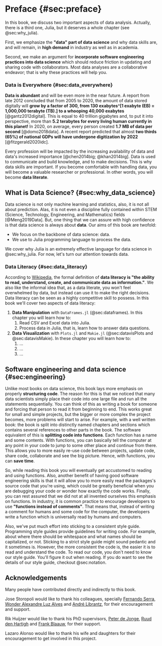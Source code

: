 # Preface {#sec:preface}

In this book, we discuss two important aspects of data analysis.
Actually, there is a third one, Julia, but it deserves a whole chapter (see @sec:why_julia).

First, we emphasize the **"data" part of data science** and why data skills are, and will remain, in **high demand** in industry as well as in academia.

Second, we make an argument for **incorporate software engineering practices into data science** which should reduce friction in updating and sharing code with collaborators.
Most data analyses are a collaborative endeavor; that is why these practices will help you.

### Data is Everywhere {#sec:data_everywhere}

**Data is abundant** and will be even more in the near future.
A report from late 2012 concluded that from 2005 to 2020, the amount of data stored digitally will **grow by a factor of 300, from 130 exabytes^[1 exabyte (EB) = 1,000,000 terabyte (TB).] to a whooping 40,000 exabytes** [@gantz2012digital].
This is equal to 40 trillion gigabytes and, to put it into perspective, more than **5.2 terabytes for every living human currently in this planet!**
In 2020, on average, every person created **1.7 MB of data per second** [@domo2018data].
A recent report predicted that almost **two thirds (65%) of national GDPs will have undergone digitization by 2022** [@fitzgerald2020idc].

Every profession will be impacted by the increasing availability of data and data's increased importance [@chen2014big; @khan2014big].
Data is used to communicate and build knowledge, and to make decisions.
This is why data skills are important.
If you become comfortable with handling data, you will become a valuable researcher or professional.
In other words, you will become **data literate**.

## What is Data Science? {#sec:why_data_science}

Data science is not only machine learning and statistics, also, it is not all about prediction.
Alas, it is not even a discipline fully contained within STEM (Science, Technology, Engineering, and Mathematics) fields [@Meng2019Data].
But, one thing that we can assure with high confidence is that data science is always about **data**.
Our aims of this book are twofold:

* We focus on the backbone of data science: data.
* We use to Julia programming language to process the data.

We cover why Julia is an extremely effective language for data science in @sec:why_julia.
For now, let's turn our attention towards data.

### Data Literacy {#sec:data_literacy}

According to [Wikipedia](https://en.wikipedia.org/wiki/Data_literacy), the formal definition of **data literacy is "the ability to read, understand, create, and communicate data as information."**.
We also like the informal idea that, as a data literate, you won't feel overwhelmed by data, but instead can use it to make the right decisions.
Data literacy can be seen as a highly competitive skill to possess.
In this book we'll cover two aspects of data literacy:

1. **Data Manipulation** with `DataFrames.jl` (@sec:dataframes).
In this chapter you will learn how to:
    1. Read CSV and Excel data into Julia.
    2. Process data in Julia, that is, learn how to answer data questions.
1. **Data Visualization** with `Plots.jl` and `Makie.jl` (@sec:datavisPlots and @sec:datavisMakie).
In these chapter you will learn how to:
    1. ...
    2. ...
    3. ...

## Software engineering and data science {#sec:engineering}

Unlike most books on data science, this book lays more emphasis on properly **structuring code**.
The reason for this is that we noticed that many data scientists simply place their code into one large file and run all the statements sequentially.
You can think of this as writing a book for someone and forcing that person to read it from beginning to end.
This works great for small and simple projects, but the bigger or more complex the project becomes, more problems will start to arise.
For example, with a well written book: the book is split into distinctly named chapters and sections which contains several references to other parts in the book.
The software equivalent of this is **splitting code into functions**.
Each function has a name and some contents.
With functions, you can basically tell the computer at any point in your code to jump to some other place and continue from there.
This allows you to more easily re-use code between projects, update code, share code, collaborate and see the big picture.
Hence, with functions, you can **save time**.

So, while reading this book you will eventually get accustomed to reading and using functions.
Also, another benefit of having good software engineering skills is that it will allow you to more easily read the packages's source code that you're using, which could be greatly beneficial when you are debugging your code or wonder how exactly the code works.
Finally, you can rest assured that we did not at all invented ourselves this emphasis on functions.
In industry, it is common practice to encourage developers to use **"functions instead of comments"**.
That means that, instead of writing a comment for humans and some code for the computer, the developers write a function which is universally read by humans and computers.

Also, we've put much effort into sticking to a consistent style guide.
Programming style guides provide guidelines for writing code.
For example, about where there should be whitespace and what names should be capitalized, or not.
Sticking to a strict style guide might sound pedantic and it sometimes is.
However, the more consistent the code is, the easier it is to read and understand the code.
To read our code, you don't need to know our style guide.
You'll figure it out when reading.
If you do want to see the details of our style guide, checkout @sec:notation.

## Acknowledgements

Many people have contributed directly and indirectly to this book.

Jose Storopoli would like to thank his colleagues, specially [Fernando Serra](https://orcid.org/0000-0002-8178-7313), [Wonder Alexandre Luz Alves](https://orcid.org/0000-0003-0430-950X) and [André Librantz](https://orcid.org/0000-0001-8599-9009), for their encouragement and support.

Rik Huijzer would like to thank his PhD supervisors, [Peter de Jonge](https://www.rug.nl/staff/peter.de.jonge/), [Ruud den Hartigh](https://www.rug.nl/staff/j.r.den.hartigh/) and [Frank Blaauw](https://frankblaauw.nl/), for their support.

Lazaro Alonso would like to thank his wife and daughters for their encouragement to get involved in this project.
